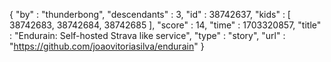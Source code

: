 {
  "by" : "thunderbong",
  "descendants" : 3,
  "id" : 38742637,
  "kids" : [ 38742683, 38742684, 38742685 ],
  "score" : 14,
  "time" : 1703320857,
  "title" : "Endurain: Self-hosted Strava like service",
  "type" : "story",
  "url" : "https://github.com/joaovitoriasilva/endurain"
}
